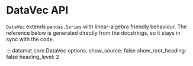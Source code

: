 # DataVec API

`DataVec` extends `pandas.Series` with linear-algebra friendly behaviour. The
reference below is generated directly from the docstrings, so it stays in sync
with the code.

::: datamat.core.DataVec
    options:
      show_source: false
      show_root_heading: false
      heading_level: 2
